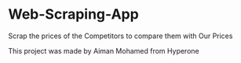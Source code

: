 # Web-Scraping-App
Scrap the prices of the Competitors to compare them with Our Prices

This project was made by Aiman Mohamed from Hyperone 
